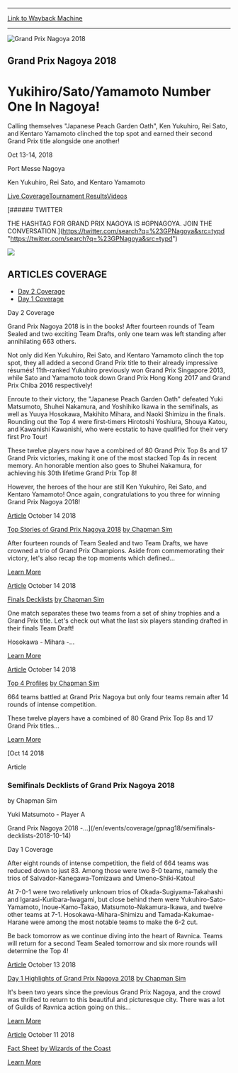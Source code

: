 
---
[Link to Wayback Machine](https://web.archive.org/web/20190505133326/https://magic.wizards.com/en/events/coverage/gpnag18)

[_metadata_:generator]:- "Drupal 7 (http://drupal.org)"
[_metadata_:node]:- "1354761"
[_metadata_:source]:- "div-block-system-main"
[_metadata_:title]:- "Grand Prix Nagoya 2018"
[_metadata_:wayback_capture_timestamp]:- "2019-05-05 13:33:26"
[_metadata_:wayback_raw_url]:- "https://web.archive.org/web/20190505133326id_/https://magic.wizards.com/en/events/coverage/gpnag18"
[_metadata_:wayback_url]:- "https://magic.wizards.com/en/events/coverage/gpnag18"
---










![Grand Prix Nagoya 2018](https://web.archive.org/web/20190718163540im_/https://magic.wizards.com/sites/mtg/files/gpnag18-Trophy-Header.jpg)




Grand Prix Nagoya 2018
----------------------


Yukihiro/Sato/Yamamoto Number One In Nagoya!
============================================




Calling themselves "Japanese Peach Garden Oath", Ken Yukuhiro, Rei Sato, and Kentaro Yamamoto clinched the top spot and earned their second Grand Prix title alongside one another!






Oct 13-14, 2018


Port Messe Nagoya



Ken Yukuhiro, Rei Sato, and Kentaro Yamamoto













[Live Coverage](/en/events/coverage/gpnag18)[Tournament Results](/en/events/coverage/gpnag18/tournament-results)[Videos](/en/events/coverage/gpnag18/videos) 






[###### TWITTER


THE HASHTAG FOR GRAND PRIX NAGOYA IS #GPNAGOYA. JOIN THE CONVERSATION.](https://twitter.com/search?q=%23GPNagoya&src=typd "https://twitter.com/search?q=%23GPNagoya&src=typd")



[![](https://web.archive.org/web/20181206125425im_/https://magic.wizards.com/sites/mtg/files/MTGA_OB_1200x140.jpg)](https://magic.wizards.com/mtgarena?utm_source=MTGEvents&utm_medium=Banner&utm_campaign=ArenaOB)



ARTICLES COVERAGE
-----------------




* [Day 2 Coverage](#tabs-0)
* [Day 1 Coverage](#tabs-1)


Day 2 Coverage



Grand Prix Nagoya 2018 is in the books! After fourteen rounds of Team Sealed and two exciting Team Drafts, only one team was left standing after annihilating 663 others.


Not only did Ken Yukuhiro, Rei Sato, and Kentaro Yamamoto clinch the top spot, they all added a second Grand Prix title to their already impressive résumés! 11th-ranked Yukuhiro previously won Grand Prix Singapore 2013, while Sato and Yamamoto took down Grand Prix Hong Kong 2017 and Grand Prix Chiba 2016 respectively!


Enroute to their victory, the "Japanese Peach Garden Oath" defeated Yuki Matsumoto, Shuhei Nakamura, and Yoshihiko Ikawa in the semifinals, as well as Yuuya Hosokawa, Makihito Mihara, and Naoki Shimizu in the finals. Rounding out the Top 4 were first-timers Hirotoshi Yoshiura, Shouya Katou, and Kawanishi Kawanishi, who were ecstatic to have qualified for their very first Pro Tour!


These twelve players now have a combined of 80 Grand Prix Top 8s and 17 Grand Prix victories, making it one of the most stacked Top 4s in recent memory. An honorable mention also goes to Shuhei Nakamura, for achieving his 30th lifetime Grand Prix Top 8!


However, the heroes of the hour are still Ken Yukuhiro, Rei Sato, and Kentaro Yamamoto! Once again, congratulations to you three for winning Grand Prix Nagoya 2018!








[Article](/en/events/coverage/gpnag18/top-stories-grand-prix-nagoya-2018-2018-10-14)
 October 14 2018 


[Top Stories of Grand Prix Nagoya 2018](/en/events/coverage/gpnag18/top-stories-grand-prix-nagoya-2018-2018-10-14)
[by Chapman Sim](/en/events/coverage/gpnag18/top-stories-grand-prix-nagoya-2018-2018-10-14)

After fourteen rounds of Team Sealed and two Team Drafts, we have crowned a trio of Grand Prix Champions. Aside from commemorating their victory, let's also recap the top moments which defined...


[Learn More](/en/events/coverage/gpnag18/top-stories-grand-prix-nagoya-2018-2018-10-14)










[Article](/en/events/coverage/gpnag18/finals-decklists-2018-10-14)
 October 14 2018 


[Finals Decklists](/en/events/coverage/gpnag18/finals-decklists-2018-10-14)
[by Chapman Sim](/en/events/coverage/gpnag18/finals-decklists-2018-10-14)

One match separates these two teams from a set of shiny trophies and a Grand Prix title. Let's check out what the last six players standing drafted in their finals Team Draft!

Hosokawa - Mihara -...


[Learn More](/en/events/coverage/gpnag18/finals-decklists-2018-10-14)










[Article](/en/events/coverage/gpnag18/top-4-profiles-2018-10-14)
 October 14 2018 


[Top 4 Profiles](/en/events/coverage/gpnag18/top-4-profiles-2018-10-14)
[by Chapman Sim](/en/events/coverage/gpnag18/top-4-profiles-2018-10-14)

664 teams battled at Grand Prix Nagoya but only four teams remain after 14 rounds of intense competition.


These twelve players have a combined of 80 Grand Prix Top 8s and 17 Grand Prix titles...


[Learn More](/en/events/coverage/gpnag18/top-4-profiles-2018-10-14)










[Oct
14
2018




Article



### Semifinals Decklists of Grand Prix Nagoya 2018


by Chapman Sim




 

 

 
 
 
 Yuki Matsumoto - Player A
 
 Grand Prix Nagoya 2018 -...](/en/events/coverage/gpnag18/semifinals-decklists-2018-10-14)





Day 1 Coverage



After eight rounds of intense competition, the field of 664 teams was reduced down to just 83. Among those were two 8-0 teams, namely the trios of Salvador-Kanegawa-Tomizawa and Umeno-Shiki-Katou!


At 7-0-1 were two relatively unknown trios of Okada-Sugiyama-Takahashi and Igarasi-Kuribara-Iwagami, but close behind them were Yukuhiro-Sato-Yamamoto, Inoue-Kamo-Takao, Matsumoto-Nakamura-Ikawa, and twelve other teams at 7-1. Hosokawa-Mihara-Shimizu and Tamada-Kakumae-Harane were among the most notable teams to make the 6-2 cut.


Be back tomorrow as we continue diving into the heart of Ravnica. Teams will return for a second Team Sealed tomorrow and six more rounds will determine the Top 4!








[Article](/en/events/coverage/gpnag18/day-1-highlights-grand-prix-nagoya-2018-2018-10-13)
 October 13 2018 


[Day 1 Highlights of Grand Prix Nagoya 2018](/en/events/coverage/gpnag18/day-1-highlights-grand-prix-nagoya-2018-2018-10-13)
[by Chapman Sim](/en/events/coverage/gpnag18/day-1-highlights-grand-prix-nagoya-2018-2018-10-13)

It's been two years since the previous Grand Prix Nagoya, and the crowd was thrilled to return to this beautiful and picturesque city. There was a lot of Guilds of Ravnica action going on this...


[Learn More](/en/events/coverage/gpnag18/day-1-highlights-grand-prix-nagoya-2018-2018-10-13)










[Article](/en/events/coverage/gpnag18/fact-sheet)
 October 11 2018 


[Fact Sheet](/en/events/coverage/gpnag18/fact-sheet)
[by Wizards of the Coast](/en/events/coverage/gpnag18/fact-sheet)


[Learn More](/en/events/coverage/gpnag18/fact-sheet)

















